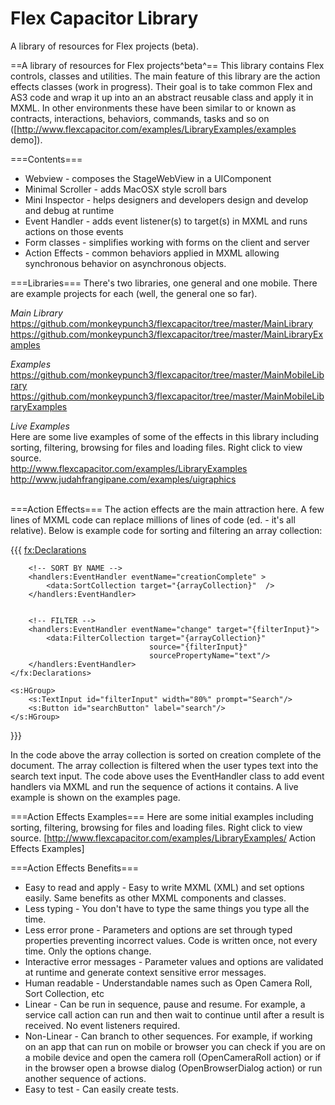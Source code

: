 Flex Capacitor Library
======

A library of resources for Flex projects (beta).

==A library of resources for Flex projects^beta^==
This library contains Flex controls, classes and utilities. The main feature of this library are the action effects classes (work in progress). Their goal is to take common Flex and AS3 code and wrap it up into an an abstract reusable class and apply it in MXML. In other environments these have been similar to or known as contracts, interactions, behaviors, commands, tasks and so on ([http://www.flexcapacitor.com/examples/LibraryExamples/examples demo]).<br/>

===Contents===
  * Webview - composes the StageWebView in a UIComponent 
  * Minimal Scroller - adds MacOSX style scroll bars
  * Mini Inspector - helps designers and developers design and develop and debug at runtime
  * Event Handler - adds event listener(s) to target(s) in MXML and runs actions on those events
  * Form classes - simplifies working with forms on the client and server 
  * Action Effects - common behaviors applied in MXML allowing synchronous behavior on asynchronous objects.<br/>


===Libraries===
There's two libraries, one general and one mobile. There are example projects for each (well, the general one so far). <br/>

*Main Library*<br/>
https://github.com/monkeypunch3/flexcapacitor/tree/master/MainLibrary<br/>
https://github.com/monkeypunch3/flexcapacitor/tree/master/MainLibraryExamples<br/>

*Examples*<br/>
https://github.com/monkeypunch3/flexcapacitor/tree/master/MainMobileLibrary<br/>
https://github.com/monkeypunch3/flexcapacitor/tree/master/MainMobileLibraryExamples<br/>

*Live Examples*<br/>
Here are some live examples of some of the effects in this library including sorting, filtering, browsing for files and loading files. Right click to view source.<br/>
http://www.flexcapacitor.com/examples/LibraryExamples<br/>
http://www.judahfrangipane.com/examples/uigraphics<br/>
<br/>

===Action Effects===
The action effects are the main attraction here. A few lines of MXML code can replace millions of lines of code (ed. - it's all relative). Below is example code for sorting and filtering an array collection:<br/>

{{{
    <fx:Declarations>
    
        <!-- SORT BY NAME -->
        <handlers:EventHandler eventName="creationComplete" >
            <data:SortCollection target="{arrayCollection}"  />
        </handlers:EventHandler>
        
        
        <!-- FILTER -->
        <handlers:EventHandler eventName="change" target="{filterInput}">
            <data:FilterCollection target="{arrayCollection}" 
                                   source="{filterInput}" 
                                   sourcePropertyName="text"/>
        </handlers:EventHandler>
    </fx:Declarations>

    <s:HGroup>
        <s:TextInput id="filterInput" width="80%" prompt="Search"/>
        <s:Button id="searchButton" label="search"/>
    </s:HGroup>
}}}
<br/>

In the code above the array collection is sorted on creation complete of the document. The array collection is filtered when the user types text into the search text input. The code above uses the EventHandler class to add event handlers via MXML and run the sequence of actions it contains. A live example is shown on the examples page.<br/>


===Action Effects Examples===
Here are some initial examples including sorting, filtering, browsing for files and loading files. Right click to view source. 
[http://www.flexcapacitor.com/examples/LibraryExamples/ Action Effects Examples]<br/>


===Action Effects Benefits===
  * Easy to read and apply - Easy to write MXML (XML) and set options easily. Same benefits as other MXML components and classes.
  * Less typing - You don't have to type the same things you type all the time.
  * Less error prone - Parameters and options are set through typed properties preventing incorrect values. Code is written once, not every time. Only the options change. 
  * Interactive error messages - Parameter values and options are validated at runtime and generate context sensitive error messages.
  * Human readable - Understandable names such as Open Camera Roll, Sort Collection, etc
  * Linear - Can be run in sequence, pause and resume. For example, a service call action can run and then wait to continue until after a result is received. No event listeners required.  
  * Non-Linear - Can branch to other sequences. For example, if working on an app that can run on mobile or browser you can check if you are on a mobile device and open the camera roll (OpenCameraRoll action) or if in the browser open a browse dialog (OpenBrowserDialog action) or run another sequence of actions. 
  * Easy to test - Can easily create tests. <br/>
<br/>

